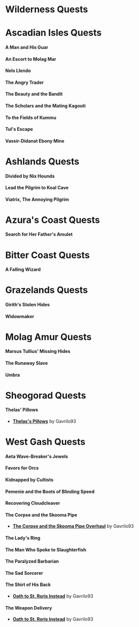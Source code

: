# Wilderness Quests 

# Ascadian Isles Quests
#### A Man and His Guar
#### An Escort to Molag Mar
#### Nels Llendo
#### The Angry Trader
#### The Beauty and the Bandit
#### The Scholars and the Mating Kagouti
#### To the Fields of Kummu
#### Tul's Escape
#### Vassir-Didanat Ebony Mine

# Ashlands Quests
#### Divided by Nix Hounds
#### Lead the Pilgrim to Koal Cave
#### Viatrix, The Annoying Pilgrim

# Azura's Coast Quests
#### Search for Her Father's Amulet

# Bitter Coast Quests
#### A Falling Wizard

# Grazelands Quests
#### Girith's Stolen Hides
#### Widowmaker

# Molag Amur Quests
#### Marsus Tullius' Missing Hides
#### The Runaway Slave
#### Umbra

# Sheogorad Quests
#### Thelas' Pillows
* [**Thelas's Pillows**](https://www.nexusmods.com/morrowind/mods/47379) by Gavrilo93  

# West Gash Quests
#### Aeta Wave-Breaker's Jewels
#### Favors for Orcs
#### Kidnapped by Cultists
#### Pemenie and the Boots of Blinding Speed
#### Recovering Cloudcleaver
#### The Corpse and the Skooma Pipe
* [**The Corpse and the Skooma Pipe Overhaul**](https://www.nexusmods.com/morrowind/mods/46696) by Gavrilo93  
#### The Lady's Ring
#### The Man Who Spoke to Slaughterfish
#### The Paralyzed Barbarian
#### The Sad Sorcerer
#### The Shirt of His Back
* [**Oath to St. Roris Instead**](https://www.nexusmods.com/morrowind/mods/47339) by Gavrilo93 
#### The Weapon Delivery
* [**Oath to St. Roris Instead**](https://www.nexusmods.com/morrowind/mods/47339) by Gavrilo93 
